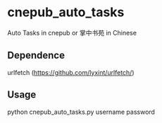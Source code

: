 # cnepub_auto_tasks

Auto Tasks in cnepub or 掌中书苑 in Chinese

## Dependence

urlfetch (https://github.com/lyxint/urlfetch/)

## Usage

python cnepub_auto_tasks.py username password
